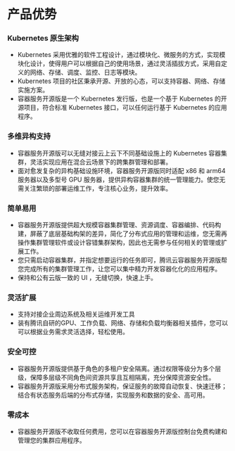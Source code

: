 

#  产品优势



### Kubernetes 原生架构

- Kubernetes 采用优雅的软件工程设计，通过模块化、微服务的方式，实现模块化设计，使得用户可以根据自己的使用场景，通过灵活插拔方式，采用自定义的网络、存储、调度、监控、日志等模块。
- Kubernetes 项目的社区秉承开源、开放的心态，可以支持容器、网络、存储实施方案。
- 容器服务开源版是一个 Kubernetes 发行版，也是一个基于 Kubernetes 的开源项目，符合标准 Kubernetes 接口，可以任何运行基于 Kubernetes 的应用程序。



### 多维异构支持

- 容器服务开源版可以无缝对接云上云下不同基础设施上的 Kubernetes 容器集群，灵活实现应用在混合云场景下的跨集群管理和部署。
- 面对愈发复杂的异构基础设施环境，容器服务开源版同时适配 x86 和 arm64 服务器以及多型号 GPU 服务器，提供异构容器集群的统一管理能力。使您无需关注繁琐的部署运维工作，专注核心业务，提升效率。



### 简单易用

- 容器服务开源版提供超大规模容器集群管理、资源调度、容器编排、代码构建，屏蔽了底层基础构架的差异，简化了分布式应用的管理和运维，您无需再操作集群管理软件或设计容错集群架构，因此也无需参与任何相关的管理或扩展工作。
- 您只需启动容器集群，并指定想要运行的任务即可，腾讯云容器服务开源版帮您完成所有的集群管理工作，让您可以集中精力开发容器化化的应用程序。
- 保持和公有云版一致的 UI ，无缝切换，快速上手。



### 灵活扩展

* 支持对接企业周边系统及相关运维开发工具
* 装有腾讯自研的GPU、工作负载、网络、存储和负载均衡器相关插件，您可以可以根据业务需求灵活选择，轻松使用。



### 安全可控

- 容器服务开源版提供基于角色的多租户安全隔离。通过权限等级分为多个层级，保障多层级不同角色间资源共享且互相隔离，充分保障资源安全性。
- 容器服务开源版采用分布式服务架构，保证服务的故障自动恢复、快速迁移；结合有状态服务后端的分布式存储，实现服务和数据的安全、高可用。



### 零成本

- 容器服务开源版不收取任何费用，您可以在容器服务开源版控制台免费构建和管理您的集群应用程序。

  
